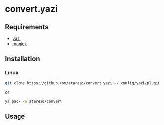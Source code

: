 # convert.yazi

## Requirements

- [yazi](https://github.com/sxyazi/yazi)
- [magick](https://archlinux.org/packages/extra/x86_64/thunar/)

## Installation

### Linux 

```sh
git clone https://github.com/atareao/convert.yazi ~/.config/yazi/plugins/convert.yazi
```

or

```sh
ya pack -a atareao/convert
```

## Usage

